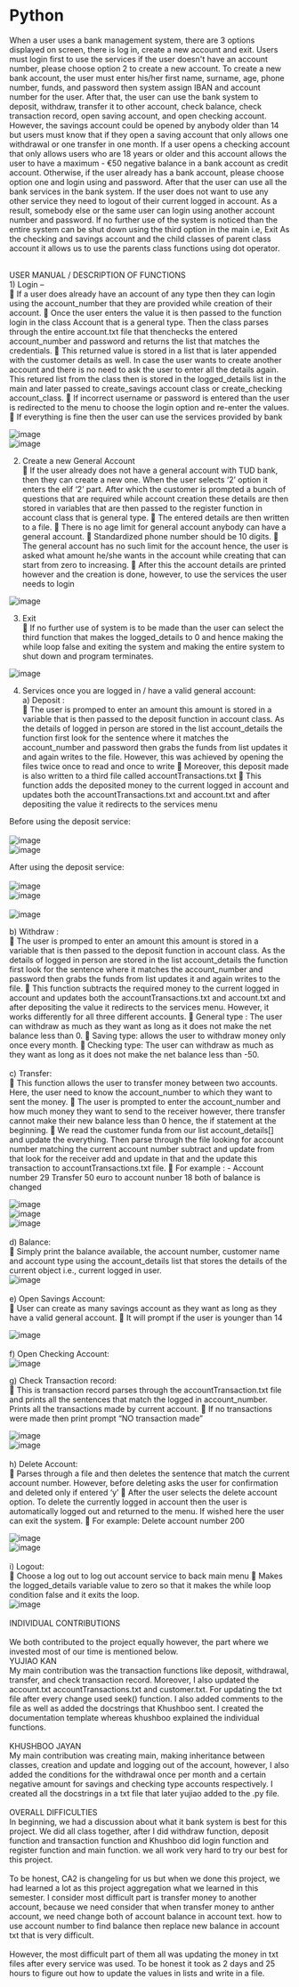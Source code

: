 # Python
When a user uses a bank management system, there are 3 options displayed on screen,
there is log in, create a new account and exit. Users must login first to use the services if the
user doesn't have an account number, please choose option 2 to create a new account. To
create a new bank account, the user must enter his/her first name, surname, age, phone
number, funds, and password then system assign IBAN and account number for the user.
After that, the user can use the bank system to deposit, withdraw, transfer it to other account,
check balance, check transaction record, open saving account, and open checking account.
However, the savings account could be opened by anybody older than 14 but users must
know that if they open a saving account that only allows one withdrawal or one transfer in one
month. If a user opens a checking account that only allows users who are 18 years or older
and this account allows the user to have a maximum - €50 negative balance in a bank account
as credit account. Otherwise, if the user already has a bank account, please choose option
one and login using and password. After that the user can use all the bank services in the
bank system. If the user does not want to use any other service they need to logout of their
current logged in account. As a result, somebody else or the same user can login using
another account number and password. If no further use of the system is noticed than the
entire system can be shut down using the third option in the main i.e, Exit
As the checking and savings account and the child classes of parent class account it
allows us to use the parents class functions using dot operator.

<br /> 
USER MANUAL / DESCRIPTION OF FUNCTIONS
<br /> 
1) Login – <br /> 
 If a user does already have an account of any type then they can login using the
account_number that they are provided while creation of their account.
 Once the user enters the value it is then passed to the function login in the class Account that
is a general type. Then the class parses through the entire account.txt file that thenchecks the
entered account_number and password and returns the list that matches the credentials.
 This returned value is stored in a list that is later appended with the customer details as well.
In case the user wants to create another account and there is no need to ask the user to enter
all the details again. This retured list from the class then is stored in the logged_details list in
the main and later passed to create_savings account class or create_checking account_class.
 If incorrect username or password is entered than the user is redirected to the menu to
choose the login option and re-enter the values.
 If everything is fine then the user can use the services provided by bank <br /> 

![image](https://user-images.githubusercontent.com/79542266/160455951-32650ad0-8297-46b8-9481-b2f7a9d1d3ff.png)<br /> 
![image](https://user-images.githubusercontent.com/79542266/160456020-034a52bb-348f-4ff8-9ceb-17fb85c5ed93.png)<br /> 

2) Create a new General Account<br /> 
 If the user already does not have a general account with TUD bank, then they can create a new
one. When the user selects ‘2’ option it enters the elif ‘2’ part. After which the customer is
prompted a bunch of questions that are required while account creation these details are then
stored in variables that are then passed to the register function in account class that is general
type.
 The entered details are then written to a file.
 There is no age limit for general account anybody can have a general account.
 Standardized phone number should be 10 digits.
 The general account has no such limit for the account hence, the user is asked what amount
he/she wants in the account while creating that can start from zero to increasing.
 After this the account details are printed however and the creation is done, however, to use
the services the user needs to login <br /> 

![image](https://user-images.githubusercontent.com/79542266/160456113-130e38e0-5394-4c3a-8977-e80c3fc1f961.png) <br /> 

3) Exit <br /> 
 If no further use of system is to be made than the user can select the third function that
makes the logged_details to 0 and hence making the while loop false and exiting the
system and making the entire system to shut down and program terminates.<br /> 

![image](https://user-images.githubusercontent.com/79542266/160456228-69a94d16-2821-492e-ac45-a891e31dee86.png)<br /> 

4) Services once you are logged in / have a valid general account:<br /> 
a) Deposit :<br /> 
 The user is promped to enter an amount this amount is stored in a variable that is then
passed to the deposit function in account class. As the details of logged in person are
stored in the list account_details the function first look for the sentence where it matches
the account_number and password then grabs the funds from list updates it and again
writes to the file. However, this was achieved by opening the files twice once to read and
once to write
 Moreover, this deposit made is also written to a third file called accountTransactions.txt
 This function adds the deposited money to the current logged in account and updates
both the accountTransactions.txt and account.txt and after depositing the value it
redirects to the services menu

Before using the deposit service:<br /> 
<br /> 
![image](https://user-images.githubusercontent.com/79542266/160456299-bcf6297e-3f2f-4fdd-b3e7-2d9b5963e44c.png)<br /> 
![image](https://user-images.githubusercontent.com/79542266/160456324-1d792cbc-3c02-4fac-b9db-d7f3f7b93baf.png)<br /> 

After using the deposit service:<br /> 
<br /> 
![image](https://user-images.githubusercontent.com/79542266/160456414-481270dd-5722-4c24-838e-d0cecb81777b.png)<br /> 
![image](https://user-images.githubusercontent.com/79542266/160456453-67321db9-4f44-4d46-9749-aba7809e8cdf.png)<br /> 
<br /> 
![image](https://user-images.githubusercontent.com/79542266/160456503-3a31b6b2-1009-4adf-ae0d-47b317d85cc3.png)<br /> 

b) Withdraw :<br /> 
 The user is promped to enter an amount this amount is stored in a variable that is then
passed to the deposit function in account class. As the details of logged in person are
stored in the list account_details the function first look for the sentence where it matches
the account_number and password then grabs the funds from list updates it and again
writes to the file.
 This function subtracts the required money to the current logged in account and updates
both the accountTransactions.txt and account.txt and after depositing the value it
redirects to the services menu. However, it works differently for all three different
accounts.
 General type : The user can withdraw as much as they want as long as it does not make
the net balance less than 0.
 Saving type: allows the user to withdraw money only once every month.
 Checking type: The user can withdraw as much as they want as long as it does not make
the net balance less than -50.<br /> 
<br /> 
c) Transfer:<br /> 
 This function allows the user to transfer money between two accounts. Here, the user need
to know the account_number to which they want to sent the money.
 The user is prompted to enter the account_number and how much money they want to
send to the receiver however, there transfer cannot make their new balance less than 0
hence, the if statement at the beginning.
 We read the customer funda from our list account_details[] and update the everything.
Then parse through the file looking for account number matching the current account
number subtract and update from that look for the receiver add and update in that and the
update this transaction to accountTransactions.txt file.
 For example : - Account number 29 Transfer 50 euro to account nunber 18 both of balance
is changed<br /> 

![image](https://user-images.githubusercontent.com/79542266/160456675-6fdf0459-b081-4aed-9408-bfc877675b4b.png)<br /> 
![image](https://user-images.githubusercontent.com/79542266/160456744-090372ed-4f47-4444-a63b-078332322a64.png)<br /> 
![image](https://user-images.githubusercontent.com/79542266/160456804-7a094c18-4051-45ab-887e-51da8a09e51f.png)<br /> 
<br /> 
d) Balance:<br /> 
 Simply print the balance available, the account number, customer name and account
type using the account_details list that stores the details of the current object i.e.,
current logged in user.<br /> 
![image](https://user-images.githubusercontent.com/79542266/160456860-4cce0514-a140-4cf8-a1a4-b09032c42337.png)<br /> 
<br /> 
e) Open Savings Account:<br /> 
 User can create as many savings account as they want as long as they have a valid
general account.
 It will prompt if the user is younger than 14<br /> 

![image](https://user-images.githubusercontent.com/79542266/160456957-2c352db6-ce02-4804-a585-915092b7f2e5.png)<br /> 
<br /> 
f) Open Checking Account:<br /> 
![image](https://user-images.githubusercontent.com/79542266/160457026-aada430d-1135-4f64-a3cd-a75c75bd4e88.png)<br /> 

g) Check Transaction record:<br /> 
 This is transaction record parses through the accountTransaction.txt file and prints all
the sentences that match the logged in account_number. Prints all the transactions
made by current account.
 If no transactions were made then print prompt “NO transaction made”<br /> 

![image](https://user-images.githubusercontent.com/79542266/160457090-aa2b5226-0fe8-4364-a6a9-93e4aecaa94b.png)<br /> 
![image](https://user-images.githubusercontent.com/79542266/160457133-922c0a86-de8d-4fcc-a0a4-ad19d7bc4703.png)<br /> 
<br /> 
h) Delete Account:<br /> 
 Parses through a file and then deletes the sentence that match the current account
number. However, before deleting asks the user for confirmation and deleted only if
entered ‘y’
 After the user selects the delete account option. To delete the currently logged in
account then the user is automatically logged out and returned to the menu. If wished
here the user can exit the system.
 For example: Delete account number 200<br /> 

![image](https://user-images.githubusercontent.com/79542266/160457241-27b5f00e-f6fd-4305-809e-b645e8e2cba7.png)<br /> 
![image](https://user-images.githubusercontent.com/79542266/160457291-0d99127b-12b2-435b-a8b7-45231104ecc4.png)<br /> 
<br /> 
i) Logout:<br /> 
 Choose a log out to log out account service to back main menu
 Makes the logged_details variable value to zero so that it makes the while loop condition false
and it exits the loop.<br /> 
![image](https://user-images.githubusercontent.com/79542266/160457365-2c28adc9-6733-4f8d-bdc1-9f1aa336ef64.png)<br /> 
<br /> 
INDIVIDUAL CONTRIBUTIONS<br /> 
<br /> 
We both contributed to the project equally however, the part where we invested most of our time is
mentioned below.<br /> 
YUJIAO KAN<br /> 
My main contribution was the transaction functions like deposit, withdrawal, transfer, and check
transaction record. Moreover, I also updated the account.txt accountTransactions.txt and
customer.txt. For updating the txt file after every change used seek() function. I also added
comments to the file as well as added the docstrings that Khushboo sent. I created the
documentation template whereas khushboo explained the individual functions.<br /> <br /> 
KHUSHBOO JAYAN<br /> 
My main contribution was creating main, making inheritance between classes, creation and update
and logging out of the account, however, I also added the conditions for the withdrawal once per
month and a certain negative amount for savings and checking type accounts respectively. I created
all the docstrings in a txt file that later yujiao added to the .py file.<br /> <br /> 
OVERALL DIFFICULTIES<br /> 
In beginning, we had a discussion about what it bank system is best for this project. We did all
class together, after I did withdraw function, deposit function and transaction function and Khushboo
did login function and register function and main function. we all work very hard to try our best for
this project.<br /> <br /> 
To be honest, CA2 is changeling for us but when we done this project, we had learned a lot as this
project aggregation what we learned in this semester. I consider most difficult part is transfer money
to another account, because we need consider that when transfer money to anther account, we need
change both of account balance in account text. how to use account number to find balance then
replace new balance in account txt that is very difficult.<br /> <br /> 
However, the most difficult part of them all was updating the money in txt files after every service
was used. To be honest it took as 2 days and 25 hours to figure out how to update the values in lists
and write in a file.

















